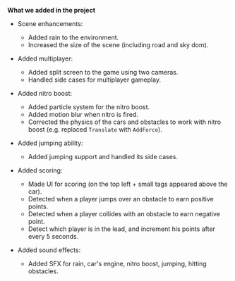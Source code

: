 **What we added in the project**

- Scene enhancements:
    * Added rain to the environment.
    * Increased the size of the scene (including road and sky dom).

- Added multiplayer:
    * Added split screen to the game using two cameras.
    * Handled side cases for multiplayer gameplay.

- Added nitro boost:
    * Added particle system for the nitro boost.
    * Added motion blur when nitro is fired.
    * Corrected the physics of the cars and obstacles to work with nitro boost (e.g. replaced `Translate` with `AddForce`).

- Added jumping ability:
    * Added jumping support and handled its side cases.

- Added scoring:
    * Made UI for scoring (on the top left + small tags appeared above the car).
    * Detected when a player jumps over an obstacle to earn positive points.
    * Detected when a player collides with an obstacle to earn negative point.
    * Detect which player is in the lead, and increment his points after every 5 seconds.

- Added sound effects:
    * Added SFX for rain, car's engine, nitro boost, jumping, hitting obstacles.

